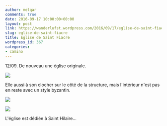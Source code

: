 ```yaml
---
author: melqar
comments: true
date: 2016-09-17 10:00:00+00:00
layout: post
link: https://wanderlufst.wordpress.com/2016/09/17/eglise-de-saint-fiacre/
slug: eglise-de-saint-fiacre
title: Église de Saint Fiacre
wordpress_id: 367
categories:
- camino
---
```


12/09. De nouveau une église originale.

[![](http://wanderlufst.files.wordpress.com/2016/09/wp-image-1621872549jpg.jpg)](http://wanderlufst.files.wordpress.com/2016/09/wp-image-1621872549jpg.jpg)

Elle aussi à son clocher sur le côté de la structure, mais l'intérieur n'est pas en reste avec un style byzantin.

[![](http://wanderlufst.files.wordpress.com/2016/09/wp-image-1604602322jpg.jpg)](http://wanderlufst.files.wordpress.com/2016/09/wp-image-1604602322jpg.jpg)

[![](http://wanderlufst.files.wordpress.com/2016/09/wp-image-1575787504jpg.jpg)](http://wanderlufst.files.wordpress.com/2016/09/wp-image-1575787504jpg.jpg)

L'église est dédiée à Saint Hilaire...
